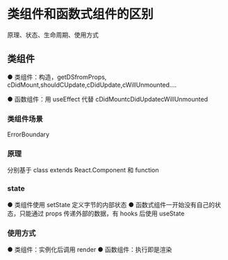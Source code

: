 # 类组件和函数式组件的区别

原理、状态、生命周期、使用方式

## 类组件

● 类组件：构造，getDSfromProps, cDidMount,shouldCUpdate,cDidUpdate,cWillUnmounted....

● 函数组件：用 useEffect 代替 cDidMountcDidUpdatecWillUnmounted

### 类组件场景

ErrorBoundary

### 原理

分别基于 class extends React.Component 和 function

### state

● 类组件使用 setState 定义字节的内部状态
● 函数式组件一开始没有自己的状态，只能通过 props 传递外部的数据，有 hooks 后使用 useState

### 使用方式

● 类组件：实例化后调用 render
● 函数组件：执行即是渲染
